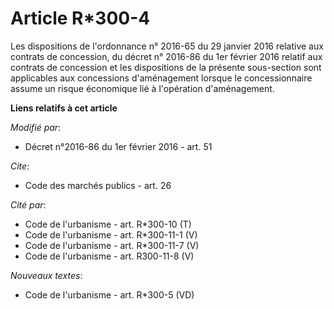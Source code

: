 # Article R*300-4

Les dispositions de l'ordonnance n° 2016-65 du 29 janvier 2016 relative aux contrats de concession, du décret n° 2016-86 du
1er février 2016 relatif aux contrats de concession et les dispositions de la présente sous-section sont applicables aux
concessions d'aménagement lorsque le concessionnaire assume un risque économique lié à l'opération d'aménagement.

**Liens relatifs à cet article**

_Modifié par_:

  - Décret n°2016-86 du 1er février 2016 - art. 51

_Cite_:

  - Code des marchés publics - art. 26

_Cité par_:

  - Code de l'urbanisme - art. R*300-10 (T)
  - Code de l'urbanisme - art. R*300-11-1 (V)
  - Code de l'urbanisme - art. R*300-11-7 (V)
  - Code de l'urbanisme - art. R300-11-8 (V)

_Nouveaux textes_:

  - Code de l'urbanisme - art. R*300-5 (VD)
